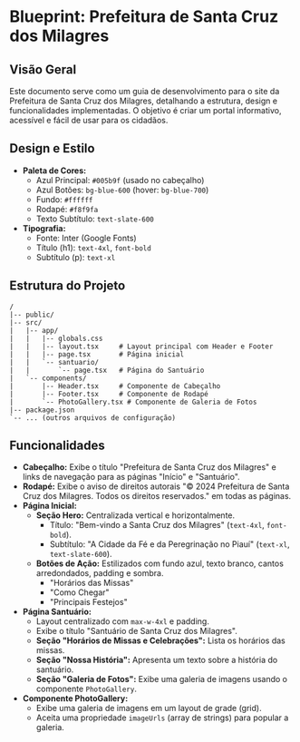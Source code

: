 # Blueprint: Prefeitura de Santa Cruz dos Milagres

## Visão Geral

Este documento serve como um guia de desenvolvimento para o site da Prefeitura de Santa Cruz dos Milagres, detalhando a estrutura, design e funcionalidades implementadas. O objetivo é criar um portal informativo, acessível e fácil de usar para os cidadãos.

## Design e Estilo

- **Paleta de Cores:**
  - Azul Principal: `#005b9f` (usado no cabeçalho)
  - Azul Botões: `bg-blue-600` (hover: `bg-blue-700`)
  - Fundo: `#ffffff`
  - Rodapé: `#f8f9fa`
  - Texto Subtítulo: `text-slate-600`
- **Tipografia:**
  - Fonte: Inter (Google Fonts)
  - Título (h1): `text-4xl`, `font-bold`
  - Subtítulo (p): `text-xl`

## Estrutura do Projeto

```
/
|-- public/
|-- src/
|   |-- app/
|   |   |-- globals.css
|   |   |-- layout.tsx     # Layout principal com Header e Footer
|   |   |-- page.tsx       # Página inicial
|   |   `-- santuario/
|   |       `-- page.tsx   # Página do Santuário
|   `-- components/
|       |-- Header.tsx     # Componente de Cabeçalho
|       |-- Footer.tsx     # Componente de Rodapé
|       `-- PhotoGallery.tsx # Componente de Galeria de Fotos
|-- package.json
`-- ... (outros arquivos de configuração)
```

## Funcionalidades

- **Cabeçalho:** Exibe o título "Prefeitura de Santa Cruz dos Milagres" e links de navegação para as páginas "Início" e "Santuário".
- **Rodapé:** Exibe o aviso de direitos autorais "© 2024 Prefeitura de Santa Cruz dos Milagres. Todos os direitos reservados." em todas as páginas.
- **Página Inicial:**
  - **Seção Hero:** Centralizada vertical e horizontalmente.
    - Título: "Bem-vindo a Santa Cruz dos Milagres" (`text-4xl`, `font-bold`).
    - Subtítulo: "A Cidade da Fé e da Peregrinação no Piauí" (`text-xl`, `text-slate-600`).
  - **Botões de Ação:** Estilizados com fundo azul, texto branco, cantos arredondados, padding e sombra.
    - "Horários das Missas"
    - "Como Chegar"
    - "Principais Festejos"
- **Página Santuário:**
  - Layout centralizado com `max-w-4xl` e padding.
  - Exibe o título "Santuário de Santa Cruz dos Milagres".
  - **Seção "Horários de Missas e Celebrações":** Lista os horários das missas.
  - **Seção "Nossa História":** Apresenta um texto sobre a história do santuário.
  - **Seção "Galeria de Fotos":** Exibe uma galeria de imagens usando o componente `PhotoGallery`.
- **Componente PhotoGallery:**
  - Exibe uma galeria de imagens em um layout de grade (grid).
  - Aceita uma propriedade `imageUrls` (array de strings) para popular a galeria.
